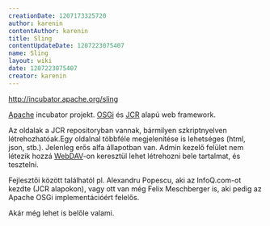 ```yaml
---
creationDate: 1207173325720 
author: karenin 
contentAuthor: karenin 
title: Sling 
contentUpdateDate: 1207223075407 
name: Sling 
layout: wiki 
date: 1207223075407 
creator: karenin 
---
```

http://incubator.apache.org/sling

[Apache](apache.html) incubator projekt. [OSGi](OSGi.html) és [JCR](Content%20repository.html) alapú web framework. 

Az oldalak a JCR repositoryban vannak, bármilyen szkriptnyelven létrehozhatóak.Egy oldalnal többféle megjelenítése is lehetséges (html, json, stb.). Jelenleg erős alfa állapotban van. Admin kezelő felület nem létezik hozzá [WebDAV](Webdav.html)-on keresztül lehet létrehozni bele tartalmat, és tesztelni.

Fejlesztői között találhatól pl. Alexandru Popescu, aki az InfoQ.com-ot kezdte (JCR alapokon), vagy ott van még Felix Meschberger is, aki pedig az Apache OSGi implementációért felelős.

Akár még lehet is belőle valami.
